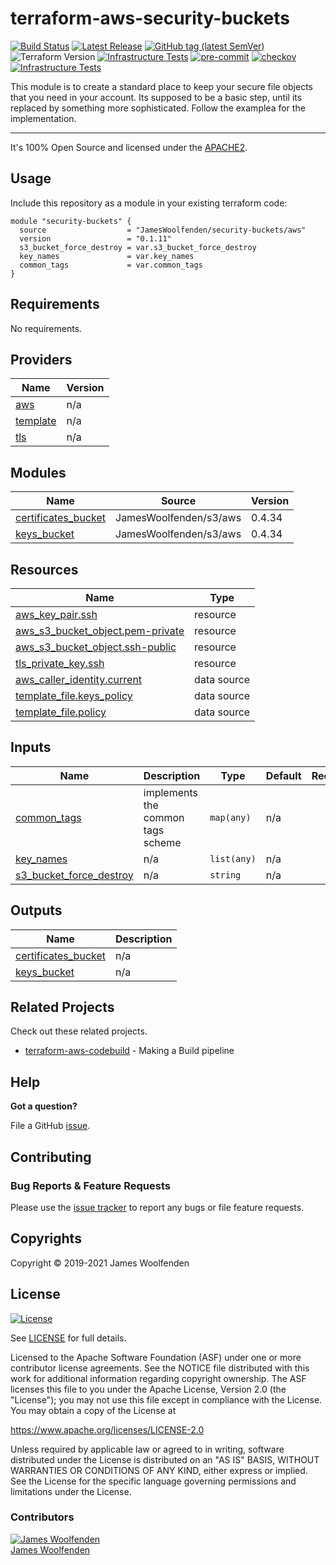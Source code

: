 # terraform-aws-security-buckets

[![Build Status](https://github.com/JamesWoolfenden/terraform-aws-security-buckets/workflows/Verify%20and%20Bump/badge.svg?branch=master)](https://github.com/JamesWoolfenden/terraform-aws-security-buckets)
[![Latest Release](https://img.shields.io/github/release/JamesWoolfenden/terraform-aws-security-buckets.svg)](https://github.com/JamesWoolfenden/terraform-aws-security-buckets/releases/latest)
[![GitHub tag (latest SemVer)](https://img.shields.io/github/tag/JamesWoolfenden/terraform-aws-security-buckets.svg?label=latest)](https://github.com/JamesWoolfenden/terraform-aws-security-buckets/releases/latest)
![Terraform Version](https://img.shields.io/badge/tf-%3E%3D0.14.0-blue.svg)
[![Infrastructure Tests](https://www.bridgecrew.cloud/badges/github/JamesWoolfenden/terraform-aws-security-buckets/cis_aws)](https://www.bridgecrew.cloud/link/badge?vcs=github&fullRepo=JamesWoolfenden%2Fterraform-aws-security-buckets&benchmark=CIS+AWS+V1.2)
[![pre-commit](https://img.shields.io/badge/pre--commit-enabled-brightgreen?logo=pre-commit&logoColor=white)](https://github.com/pre-commit/pre-commit)
[![checkov](https://img.shields.io/badge/checkov-verified-brightgreen)](https://www.checkov.io/)
[![Infrastructure Tests](https://www.bridgecrew.cloud/badges/github/jameswoolfenden/terraform-aws-security-buckets/general)](https://www.bridgecrew.cloud/link/badge?vcs=github&fullRepo=JamesWoolfenden%2Fterraform-aws-security-buckets&benchmark=INFRASTRUCTURE+SECURITY)

This module is to create a standard place to keep your secure file objects that you need in your account. Its supposed to be a basic step, until its replaced by something more sophisticated.
Follow the examplea for the implementation.

---

It's 100% Open Source and licensed under the [APACHE2](LICENSE).

## Usage

Include this repository as a module in your existing terraform code:

```hcl
module "security-buckets" {
  source                  = "JamesWoolfenden/security-buckets/aws"
  version                 = "0.1.11"
  s3_bucket_force_destroy = var.s3_bucket_force_destroy
  key_names               = var.key_names
  common_tags             = var.common_tags
}
```

<!-- BEGINNING OF PRE-COMMIT-TERRAFORM DOCS HOOK -->
## Requirements

No requirements.

## Providers

| Name | Version |
|------|---------|
| <a name="provider_aws"></a> [aws](#provider\_aws) | n/a |
| <a name="provider_template"></a> [template](#provider\_template) | n/a |
| <a name="provider_tls"></a> [tls](#provider\_tls) | n/a |

## Modules

| Name | Source | Version |
|------|--------|---------|
| <a name="module_certificates_bucket"></a> [certificates\_bucket](#module\_certificates\_bucket) | JamesWoolfenden/s3/aws | 0.4.34 |
| <a name="module_keys_bucket"></a> [keys\_bucket](#module\_keys\_bucket) | JamesWoolfenden/s3/aws | 0.4.34 |

## Resources

| Name | Type |
|------|------|
| [aws_key_pair.ssh](https://registry.terraform.io/providers/hashicorp/aws/latest/docs/resources/key_pair) | resource |
| [aws_s3_bucket_object.pem-private](https://registry.terraform.io/providers/hashicorp/aws/latest/docs/resources/s3_bucket_object) | resource |
| [aws_s3_bucket_object.ssh-public](https://registry.terraform.io/providers/hashicorp/aws/latest/docs/resources/s3_bucket_object) | resource |
| [tls_private_key.ssh](https://registry.terraform.io/providers/hashicorp/tls/latest/docs/resources/private_key) | resource |
| [aws_caller_identity.current](https://registry.terraform.io/providers/hashicorp/aws/latest/docs/data-sources/caller_identity) | data source |
| [template_file.keys_policy](https://registry.terraform.io/providers/hashicorp/template/latest/docs/data-sources/file) | data source |
| [template_file.policy](https://registry.terraform.io/providers/hashicorp/template/latest/docs/data-sources/file) | data source |

## Inputs

| Name | Description | Type | Default | Required |
|------|-------------|------|---------|:--------:|
| <a name="input_common_tags"></a> [common\_tags](#input\_common\_tags) | implements the common tags scheme | `map(any)` | n/a | yes |
| <a name="input_key_names"></a> [key\_names](#input\_key\_names) | n/a | `list(any)` | n/a | yes |
| <a name="input_s3_bucket_force_destroy"></a> [s3\_bucket\_force\_destroy](#input\_s3\_bucket\_force\_destroy) | n/a | `string` | n/a | yes |

## Outputs

| Name | Description |
|------|-------------|
| <a name="output_certificates_bucket"></a> [certificates\_bucket](#output\_certificates\_bucket) | n/a |
| <a name="output_keys_bucket"></a> [keys\_bucket](#output\_keys\_bucket) | n/a |
<!-- END OF PRE-COMMIT-TERRAFORM DOCS HOOK -->

## Related Projects

Check out these related projects.

- [terraform-aws-codebuild](https://github.com/jameswoolfenden/terraform-aws-codebuild) - Making a Build pipeline

## Help

**Got a question?**

File a GitHub [issue](https://github.com/jameswoolfenden/terraform-aws-security-buckets/issues).

## Contributing

### Bug Reports & Feature Requests

Please use the [issue tracker](https://github.com/jameswoolfenden/terraform-aws-security-buckets/issues) to report any bugs or file feature requests.

## Copyrights

Copyright © 2019-2021 James Woolfenden

## License

[![License](https://img.shields.io/badge/License-Apache%202.0-blue.svg)](https://opensource.org/licenses/Apache-2.0)

See [LICENSE](LICENSE) for full details.

Licensed to the Apache Software Foundation (ASF) under one
or more contributor license agreements. See the NOTICE file
distributed with this work for additional information
regarding copyright ownership. The ASF licenses this file
to you under the Apache License, Version 2.0 (the
"License"); you may not use this file except in compliance
with the License. You may obtain a copy of the License at

<https://www.apache.org/licenses/LICENSE-2.0>

Unless required by applicable law or agreed to in writing,
software distributed under the License is distributed on an
"AS IS" BASIS, WITHOUT WARRANTIES OR CONDITIONS OF ANY
KIND, either express or implied. See the License for the
specific language governing permissions and limitations
under the License.

### Contributors

[![James Woolfenden][jameswoolfenden_avatar]][jameswoolfenden_homepage]<br/>[James Woolfenden][jameswoolfenden_homepage]

[jameswoolfenden_homepage]: https://github.com/jameswoolfenden
[jameswoolfenden_avatar]: https://github.com/jameswoolfenden.png?size=150
[github]: https://github.com/jameswoolfenden
[linkedin]: https://www.linkedin.com/in/jameswoolfenden/
[twitter]: https://twitter.com/JimWoolfenden
[share_twitter]: https://twitter.com/intent/tweet/?text=terraform-aws-security-buckets&url=https://github.com/jameswoolfenden/terraform-aws-security-buckets
[share_linkedin]: https://www.linkedin.com/shareArticle?mini=true&title=terraform-aws-security-buckets&url=https://github.com/jameswoolfenden/terraform-aws-security-buckets
[share_reddit]: https://reddit.com/submit/?url=https://github.com/jameswoolfenden/terraform-aws-security-buckets
[share_facebook]: https://facebook.com/sharer/sharer.php?u=https://github.com/jameswoolfenden/terraform-aws-security-buckets
[share_email]: mailto:?subject=terraform-aws-security-buckets&body=https://github.com/jameswoolfenden/terraform-aws-security-buckets
